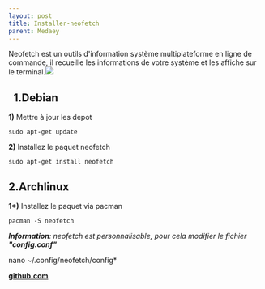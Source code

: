 ```yaml
---
layout: post
title: Installer-neofetch
parent: Medaey
---
```


Neofetch est un outils d'information système multiplateforme en ligne de commande, il recueille les informations de votre système et les affiche sur le terminal.![](https://1.bp.blogspot.com/-LsLBU7ZfnVY/YLVqrWqUvdI/AAAAAAAAE9Y/45iL1VcIg8w3GbAg-eRK6x9n3iI3mCotACNcBGAsYHQ/s16000/neofetch.webp?format=webp)

  **1.Debian**
--------------

**1)** Mettre à jour les depot

    sudo apt-get update

**2)** Installez le paquet neofetch

    sudo apt-get install neofetch

**2.Archlinux**
---------------

**1\*)** Installez le paquet via pacman

    pacman -S neofetch

_**Information**: neofetch est personnalisable, pour cela modifier le fichier **"config.conf"**_

nano ~/.config/neofetch/config\*

**[github.com](https://github.com/dylanaraps/neofetch)**
